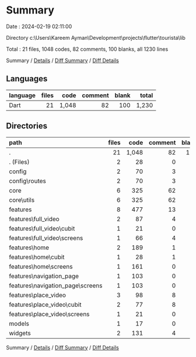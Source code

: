 # Summary

Date : 2024-02-19 02:11:00

Directory c:\\Users\\Kareem Ayman\\Development\\projects\\flutter\\tourista\\lib

Total : 21 files,  1048 codes, 82 comments, 100 blanks, all 1230 lines

Summary / [Details](details.md) / [Diff Summary](diff.md) / [Diff Details](diff-details.md)

## Languages
| language | files | code | comment | blank | total |
| :--- | ---: | ---: | ---: | ---: | ---: |
| Dart | 21 | 1,048 | 82 | 100 | 1,230 |

## Directories
| path | files | code | comment | blank | total |
| :--- | ---: | ---: | ---: | ---: | ---: |
| . | 21 | 1,048 | 82 | 100 | 1,230 |
| . (Files) | 2 | 28 | 0 | 5 | 33 |
| config | 2 | 70 | 3 | 6 | 79 |
| config\\routes | 2 | 70 | 3 | 6 | 79 |
| core | 6 | 325 | 62 | 31 | 418 |
| core\\utils | 6 | 325 | 62 | 31 | 418 |
| features | 8 | 477 | 13 | 50 | 540 |
| features\\full_video | 2 | 87 | 4 | 7 | 98 |
| features\\full_video\\cubit | 1 | 21 | 0 | 4 | 25 |
| features\\full_video\\screens | 1 | 66 | 4 | 3 | 73 |
| features\\home | 2 | 189 | 1 | 12 | 202 |
| features\\home\\cubit | 1 | 28 | 1 | 8 | 37 |
| features\\home\\screens | 1 | 161 | 0 | 4 | 165 |
| features\\navigation_page | 1 | 103 | 0 | 4 | 107 |
| features\\navigation_page\\screens | 1 | 103 | 0 | 4 | 107 |
| features\\place_video | 3 | 98 | 8 | 27 | 133 |
| features\\place_video\\cubit | 2 | 77 | 8 | 24 | 109 |
| features\\place_video\\screens | 1 | 21 | 0 | 3 | 24 |
| models | 1 | 17 | 0 | 2 | 19 |
| widgets | 2 | 131 | 4 | 6 | 141 |

Summary / [Details](details.md) / [Diff Summary](diff.md) / [Diff Details](diff-details.md)